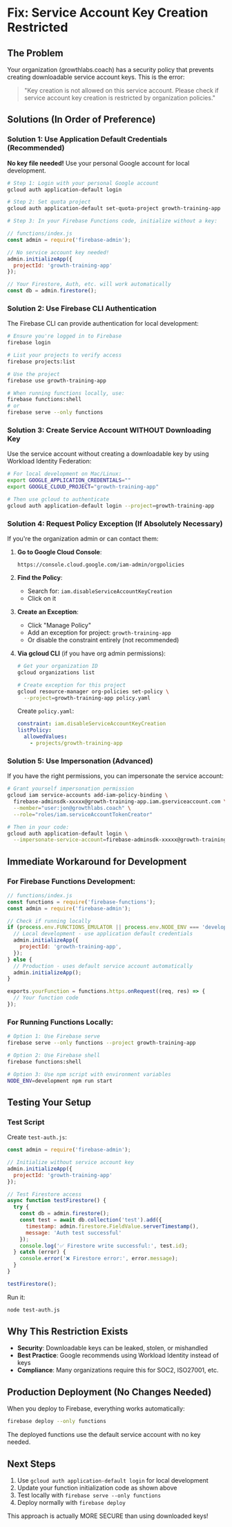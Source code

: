 # Fix: Service Account Key Creation Restricted

## The Problem
Your organization (growthlabs.coach) has a security policy that prevents creating downloadable service account keys. This is the error:
> "Key creation is not allowed on this service account. Please check if service account key creation is restricted by organization policies."

## Solutions (In Order of Preference)

### Solution 1: Use Application Default Credentials (Recommended)
**No key file needed!** Use your personal Google account for local development.

```bash
# Step 1: Login with your personal Google account
gcloud auth application-default login

# Step 2: Set quota project
gcloud auth application-default set-quota-project growth-training-app

# Step 3: In your Firebase Functions code, initialize without a key:
```

```javascript
// functions/index.js
const admin = require('firebase-admin');

// No service account key needed!
admin.initializeApp({
  projectId: 'growth-training-app'
});

// Your Firestore, Auth, etc. will work automatically
const db = admin.firestore();
```

### Solution 2: Use Firebase CLI Authentication
The Firebase CLI can provide authentication for local development:

```bash
# Ensure you're logged in to Firebase
firebase login

# List your projects to verify access
firebase projects:list

# Use the project
firebase use growth-training-app

# When running functions locally, use:
firebase functions:shell
# or
firebase serve --only functions
```

### Solution 3: Create Service Account WITHOUT Downloading Key
Use the service account without creating a downloadable key by using Workload Identity Federation:

```bash
# For local development on Mac/Linux:
export GOOGLE_APPLICATION_CREDENTIALS=""
export GOOGLE_CLOUD_PROJECT="growth-training-app"

# Then use gcloud to authenticate
gcloud auth application-default login --project=growth-training-app
```

### Solution 4: Request Policy Exception (If Absolutely Necessary)
If you're the organization admin or can contact them:

1. **Go to Google Cloud Console**:
   ```
   https://console.cloud.google.com/iam-admin/orgpolicies
   ```

2. **Find the Policy**:
   - Search for: `iam.disableServiceAccountKeyCreation`
   - Click on it

3. **Create an Exception**:
   - Click "Manage Policy"
   - Add an exception for project: `growth-training-app`
   - Or disable the constraint entirely (not recommended)

4. **Via gcloud CLI** (if you have org admin permissions):
   ```bash
   # Get your organization ID
   gcloud organizations list

   # Create exception for this project
   gcloud resource-manager org-policies set-policy \
     --project=growth-training-app policy.yaml
   ```

   Create `policy.yaml`:
   ```yaml
   constraint: iam.disableServiceAccountKeyCreation
   listPolicy:
     allowedValues:
       - projects/growth-training-app
   ```

### Solution 5: Use Impersonation (Advanced)
If you have the right permissions, you can impersonate the service account:

```bash
# Grant yourself impersonation permission
gcloud iam service-accounts add-iam-policy-binding \
  firebase-adminsdk-xxxxx@growth-training-app.iam.gserviceaccount.com \
  --member="user:jon@growthlabs.coach" \
  --role="roles/iam.serviceAccountTokenCreator"

# Then in your code:
gcloud auth application-default login \
  --impersonate-service-account=firebase-adminsdk-xxxxx@growth-training-app.iam.gserviceaccount.com
```

## Immediate Workaround for Development

### For Firebase Functions Development:
```javascript
// functions/index.js
const functions = require('firebase-functions');
const admin = require('firebase-admin');

// Check if running locally
if (process.env.FUNCTIONS_EMULATOR || process.env.NODE_ENV === 'development') {
  // Local development - use application default credentials
  admin.initializeApp({
    projectId: 'growth-training-app',
  });
} else {
  // Production - uses default service account automatically
  admin.initializeApp();
}

exports.yourFunction = functions.https.onRequest((req, res) => {
  // Your function code
});
```

### For Running Functions Locally:
```bash
# Option 1: Use Firebase serve
firebase serve --only functions --project growth-training-app

# Option 2: Use Firebase shell
firebase functions:shell

# Option 3: Use npm script with environment variables
NODE_ENV=development npm run start
```

## Testing Your Setup

### Test Script
Create `test-auth.js`:
```javascript
const admin = require('firebase-admin');

// Initialize without service account key
admin.initializeApp({
  projectId: 'growth-training-app'
});

// Test Firestore access
async function testFirestore() {
  try {
    const db = admin.firestore();
    const test = await db.collection('test').add({
      timestamp: admin.firestore.FieldValue.serverTimestamp(),
      message: 'Auth test successful'
    });
    console.log('✅ Firestore write successful:', test.id);
  } catch (error) {
    console.error('❌ Firestore error:', error.message);
  }
}

testFirestore();
```

Run it:
```bash
node test-auth.js
```

## Why This Restriction Exists
- **Security**: Downloadable keys can be leaked, stolen, or mishandled
- **Best Practice**: Google recommends using Workload Identity instead of keys
- **Compliance**: Many organizations require this for SOC2, ISO27001, etc.

## Production Deployment (No Changes Needed)
When you deploy to Firebase, everything works automatically:
```bash
firebase deploy --only functions
```
The deployed functions use the default service account with no key needed.

## Next Steps
1. Use `gcloud auth application-default login` for local development
2. Update your function initialization code as shown above
3. Test locally with `firebase serve --only functions`
4. Deploy normally with `firebase deploy`

This approach is actually MORE SECURE than using downloaded keys!